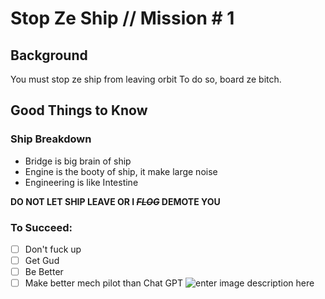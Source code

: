 ﻿# Stop Ze Ship // Mission # 1
## Background
You must stop ze ship from leaving orbit
To do so, board ze bitch.
## Good Things to Know

### Ship Breakdown
 - Bridge is big brain of ship
 - Engine is the booty of ship, it make large noise
 - Engineering is like Intestine

**DO NOT LET SHIP LEAVE OR I *~~FLOG~~* DEMOTE YOU**

### To Succeed:

 - [ ] Don't fuck up
 - [ ] Get Gud
 - [ ] Be Better
 - [ ] Make better mech pilot than Chat GPT
![enter image description here](https://yt3.googleusercontent.com/f_GEEKNOZxal6mROfo6V1RBVCCY3y4f0wLSa6GMOa0fQdO_pPFRrvMWPT9rVZq9_wg_brxODeg=s900-c-k-c0x00ffffff-no-rj)
